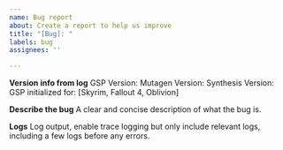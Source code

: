 ```yaml
---
name: Bug report
about: Create a report to help us improve
title: "[Bug]: "
labels: bug
assignees: ''

---
```


**Version info from log**
GSP Version:
Mutagen Version:
Synthesis Version:
GSP initialized for: [Skyrim, Fallout 4, Oblivion]

**Describe the bug**
A clear and concise description of what the bug is.

**Logs**
Log output, enable trace logging but only include relevant logs, including a few logs before any errors.
